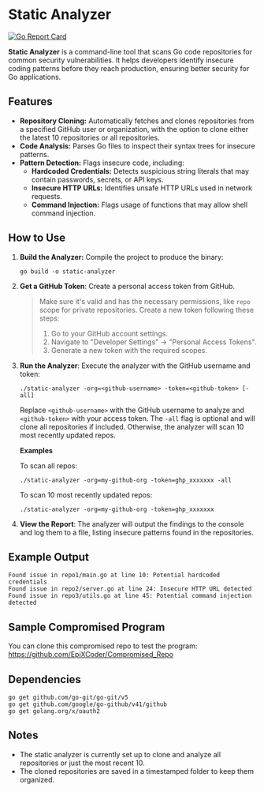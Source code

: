 # Static Analyzer

[![Go Report Card](https://goreportcard.com/badge/github.com/EpiXCoder/Go_Static_Analyzer)](https://goreportcard.com/report/github.com/EpiXCoder/Go_Static_Analyzer)


**Static Analyzer** is a command-line tool that scans Go code repositories for common security vulnerabilities. It helps developers identify insecure coding patterns before they reach production, ensuring better security for Go applications.

## Features
- **Repository Cloning:** Automatically fetches and clones repositories from a specified GitHub user or organization, with the option to clone either the latest 10 repositories or all repositories.
- **Code Analysis:** Parses Go files to inspect their syntax trees for insecure patterns.
- **Pattern Detection:** Flags insecure code, including:
  - **Hardcoded Credentials:** Detects suspicious string literals that may contain passwords, secrets, or API keys.
  - **Insecure HTTP URLs:** Identifies unsafe HTTP URLs used in network requests.
  - **Command Injection:** Flags usage of functions that may allow shell command injection.

## How to Use
1. **Build the Analyzer:** Compile the project to produce the binary:
    ```
    go build -o static-analyzer
    ```
2. **Get a GitHub Token**: Create a personal access token from GitHub.
    >Make sure it's valid and has the necessary permissions, like `repo` scope for private repositories.
    > Create a new token following these steps:
    > 1. Go to your GitHub account settings.
    > 2. Navigate to "Developer Settings" → "Personal Access Tokens".
    > 3. Generate a new token with the required scopes.

3. **Run the Analyzer**: Execute the analyzer with the GitHub username and token:
    ```
    ./static-analyzer -org=<github-username> -token=<github-token> [-all]
    ```
    Replace `<github-username>` with the GitHub username to analyze and `<github-token>` with your access token. The `-all` flag is optional and will clone all repositories if included. Otherwise, the analyzer will scan 10 most recently updated repos.

    **Examples**

    To scan all repos:
    ```
    ./static-analyzer -org=my-github-org -token=ghp_xxxxxxx -all
    ```

    To scan 10 most recently updated repos:
    ```
    ./static-analyzer -org=my-github-org -token=ghp_xxxxxxx
    ```

4. **View the Report**: The analyzer will output the findings to the console and log them to a file, listing insecure patterns found in the repositories.

## Example Output
```
Found issue in repo1/main.go at line 10: Potential hardcoded credentials
Found issue in repo2/server.go at line 24: Insecure HTTP URL detected
Found issue in repo3/utils.go at line 45: Potential command injection detected
```

## Sample Compromised Program
You can clone this compromised repo to test the program: https://github.com/EpiXCoder/Compromised_Repo

## Dependencies
```
go get github.com/go-git/go-git/v5
go get github.com/google/go-github/v41/github
go get golang.org/x/oauth2
```

## Notes
- The static analyzer is currently set up to clone and analyze all repositories or just the most recent 10.
- The cloned repositories are saved in a timestamped folder to keep them organized.
